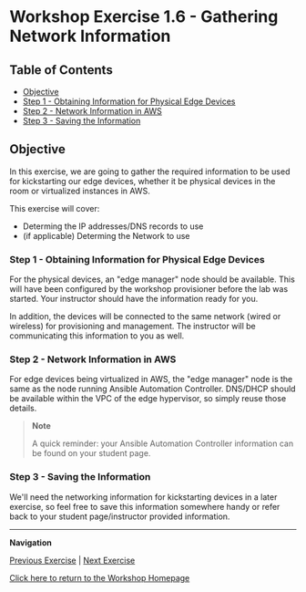 # Workshop Exercise 1.6 - Gathering Network Information

## Table of Contents

* [Objective](#objective)
* [Step 1 - Obtaining Information for Physical Edge Devices](#step-1---obtaining-information-for-physical-edge-devices)
* [Step 2 - Network Information in AWS](#step-2---network-information-in-aws)
* [Step 3 - Saving the Information](#step-3---saving-the-information)

## Objective

In this exercise, we are going to gather the required information to be used for kickstarting our edge devices, whether it be physical devices in the room or virtualized instances in AWS.

This exercise will cover:

* Determing the IP addresses/DNS records to use
* (if applicable) Determing the Network to use

### Step 1 - Obtaining Information for Physical Edge Devices

For the physical devices, an "edge manager" node should be available. This will have been configured by the workshop provisioner before the lab was started. Your instructor should have the information ready for you.

In addition, the devices will be connected to the same network (wired or wireless) for provisioning and management. The instructor will be communicating this information to you as well.

### Step 2 - Network Information in AWS

For edge devices being virtualized in AWS, the "edge manager" node is the same as the node running Ansible Automation Controller. DNS/DHCP should be available within the VPC of the edge hypervisor, so simply reuse those details.

> **Note**
>
> A quick reminder: your Ansible Automation Controller information can be found on your student page.

### Step 3 - Saving the Information

We'll need the networking information for kickstarting devices in a later exercise, so feel free to save this information somewhere handy or refer back to your student page/instructor provided information.

---
**Navigation**

[Previous Exercise](../1.5-application-intro) | [Next Exercise](../1.7-coding-intro)

[Click here to return to the Workshop Homepage](../README.md)
